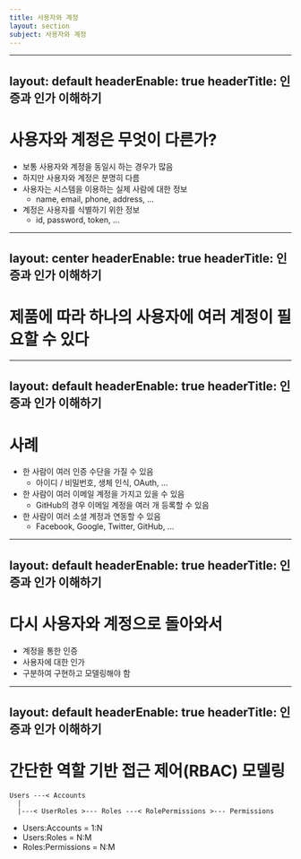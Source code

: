 ```yaml
---
title: 사용자와 계정
layout: section
subject: 사용자와 계정
---
```


---
layout: default
headerEnable: true
headerTitle: 인증과 인가 이해하기
---

# 사용자와 계정은 무엇이 다른가?

* 보통 사용자와 계정을 동일시 하는 경우가 많음
* 하지만 사용자와 계정은 분명히 다름
* 사용자는 시스템을 이용하는 실제 사람에 대한 정보
  * name, email, phone, address, ...
* 계정은 사용자를 식별하기 위한 정보
  * id, password, token, ...

---
layout: center
headerEnable: true
headerTitle: 인증과 인가 이해하기
---

# 제품에 따라 하나의 사용자에 여러 계정이 필요할 수 있다


---
layout: default
headerEnable: true
headerTitle: 인증과 인가 이해하기
---

# 사례

* 한 사람이 여러 인증 수단을 가질 수 있음
  * 아이디 / 비밀번호, 생체 인식, OAuth, ...
* 한 사람이 여러 이메일 계정을 가지고 있을 수 있음
  * GitHub의 경우 이메일 계정을 여러 개 등록할 수 있음
* 한 사람이 여러 소셜 계정과 연동할 수 있음
  * Facebook, Google, Twitter, GitHub, ...

---
layout: default
headerEnable: true
headerTitle: 인증과 인가 이해하기
---

# 다시 사용자와 계정으로 돌아와서

* <accent>계정</accent>을 통한 <accent>인증</accent>
* <accent>사용자</accent>에 대한 <accent>인가</accent>
* 구분하여 구현하고 모델링해야 함

---
layout: default
headerEnable: true
headerTitle: 인증과 인가 이해하기
---

# 간단한 역할 기반 접근 제어(RBAC) 모델링

```
Users ---< Accounts
  |
  |---< UserRoles >--- Roles ---< RolePermissions >--- Permissions
```

* Users:Accounts = 1:N
* Users:Roles = N:M
* Roles:Permissions = N:M
